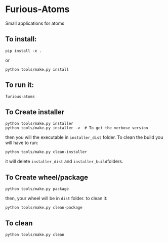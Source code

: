 # Furious-Atoms


Small applications for atoms

## To install:

    pip install -e .

or

    python tools/make.py install

## To run it:

    furious-atoms

## To Create installer

    python tools/make.py installer
    python tools/make.py installer -v  # To get the verbose version

then you will the executable in `installer_dist` folder. To clean the build
you will have to run:

    python tools/make.py clean-installer

it will delete `installer_dist` and `installer_build`folders.

## To Create wheel/package

    python tools/make.py package

then, your wheel will be in `dist` folder. to clean it:

    python tools/make.py clean-package

## To clean

    python tools/make.py clean
